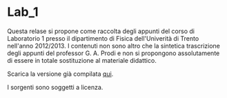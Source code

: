Lab_1
=====
Questa relase si propone come raccolta degli appunti del corso di Laboratorio 1 presso il dipartimento di Fisica dell'Univerità di Trento nell'anno 2012/2013. I contenuti non sono altro che la sintetica trascrizione degli appunti del professor G. A. Prodi e non si propongono assolutamente di essere in totale sostituzione al materiale didattico.

Scarica la versione già compilata [qui](https://github.com/vicuz93/Lab_1/blob/master/Sorgente.pdf?raw=true).

I sorgenti sono soggetti a licenza.
